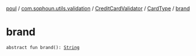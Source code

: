 [poul](../../../index.md) / [com.sophoun.utils.validation](../../index.md) / [CreditCardValidator](../index.md) / [CardType](index.md) / [brand](./brand.md)

# brand

`abstract fun brand(): `[`String`](https://kotlinlang.org/api/latest/jvm/stdlib/kotlin/-string/index.html)